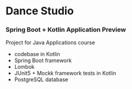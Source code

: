 # Dance Studio
### Spring Boot + Kotlin Application Preview
Project for Java Applications course
- codebase in Kotlin
- Spring Boot framework
- Lombok
- JUnit5 + Mockk framework tests in Kotlin
- PostgreSQL database
